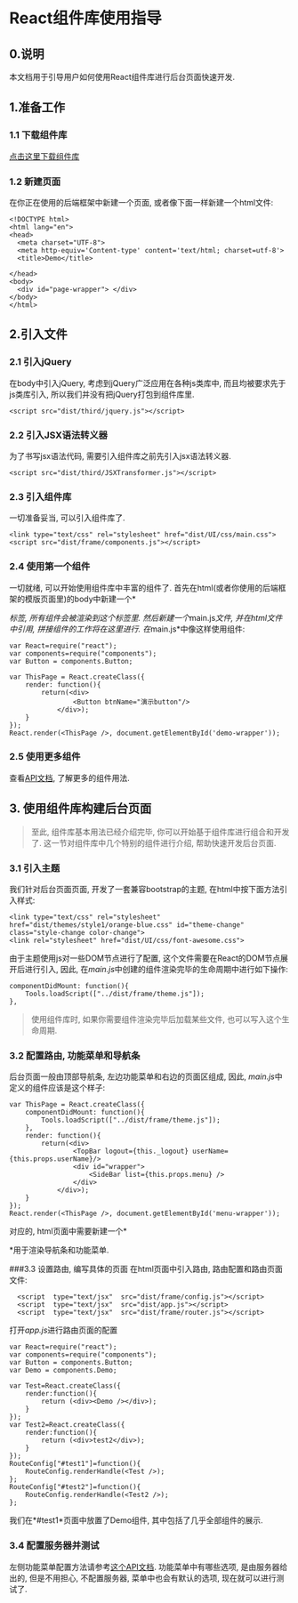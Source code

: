 # React组件库使用指导


## 0.说明
本文档用于引导用户如何使用React组件库进行后台页面快速开发.

## 1.准备工作

### 1.1 下载组件库
[点击这里下载组件库](http://等待补充)

### 1.2 新建页面
在你正在使用的后端框架中新建一个页面, 或者像下面一样新建一个html文件:
```
<!DOCTYPE html>
<html lang="en">
<head>
  <meta charset="UTF-8">
  <meta http-equiv='Content-type' content='text/html; charset=utf-8'>
  <title>Demo</title>

</head>
<body>
  <div id="page-wrapper"> </div>
</body>
</html>
```

## 2.引入文件

### 2.1 引入jQuery
在body中引入jQuery, 考虑到jQuery广泛应用在各种js类库中, 而且均被要求先于js类库引入, 所以我们并没有把jQuery打包到组件库里.
```
<script src="dist/third/jquery.js"></script>
```

### 2.2 引入JSX语法转义器
为了书写jsx语法代码, 需要引入组件库之前先引入jsx语法转义器.
```
<script src="dist/third/JSXTransformer.js"></script>
```

### 2.3 引入组件库
一切准备妥当, 可以引入组件库了.
```
<link type="text/css" rel="stylesheet" href="dist/UI/css/main.css">
<script src="dist/frame/components.js"></script>
```

### 2.4 使用第一个组件
一切就绪, 可以开始使用组件库中丰富的组件了.
首先在html(或者你使用的后端框架的模版页面里)的body中新建一个*<div id="demo-wrapper">*标签, 所有组件会被渲染到这个标签里.
然后新建一个*main.js*文件, 并在html文件中引用, 拼接组件的工作将在这里进行.
在*main.js*中像这样使用组件:
```
var React=require("react");
var components=require("components");
var Button = components.Button;

var ThisPage = React.createClass({
	render: function(){
	    return(<div>
	    		<Button btnName="演示button"/>
	        </div>);
	}
});
React.render(<ThisPage />, document.getElementById('demo-wrapper'));
```

### 2.5 使用更多组件
查看[API文档](http://等待补充), 了解更多的组件用法.


## 3. 使用组件库构建后台页面
>至此, 组件库基本用法已经介绍完毕, 你可以开始基于组件库进行组合和开发了. 这一节对组件库中几个特别的组件进行介绍, 帮助快速开发后台页面.

### 3.1 引入主题
我们针对后台页面页面, 开发了一套兼容bootstrap的主题, 在html中按下面方法引入样式:
```
<link type="text/css" rel="stylesheet" href="dist/themes/style1/orange-blue.css" id="theme-change" class="style-change color-change">
<link rel="stylesheet" href="dist/UI/css/font-awesome.css">
```
由于主题使用js对一些DOM节点进行了配置, 这个文件需要在React的DOM节点展开后进行引入, 因此, 在*main.js*中创建的组件渲染完毕的生命周期中进行如下操作:
```
componentDidMount: function(){
    Tools.loadScript(["../dist/frame/theme.js"]);
},
```
> 使用组件库时, 如果你需要组件渲染完毕后加载某些文件, 也可以写入这个生命周期.

### 3.2 配置路由, 功能菜单和导航条
后台页面一般由顶部导航条, 左边功能菜单和右边的页面区组成, 因此, *main.js*中定义的组件应该是这个样子:
```
var ThisPage = React.createClass({
    componentDidMount: function(){
	    Tools.loadScript(["../dist/frame/theme.js"]);
	},
	render: function(){
	    return(<div>
	            <TopBar logout={this._logout} userName={this.props.userName}/>
	            <div id="wrapper">
	                <SideBar list={this.props.menu} />
	            </div>
	        </div>);
	}
});
React.render(<ThisPage />, document.getElementById('menu-wrapper'));
```
对应的, html页面中需要新建一个*<div id="menu-wrapper">*用于渲染导航条和功能菜单.

###3.3 设置路由, 编写具体的页面
在html页面中引入路由, 路由配置和路由页面文件:
```
  <script  type="text/jsx"  src="dist/frame/config.js"></script>
  <script  type="text/jsx"  src="dist/app.js"></script>
  <script  type="text/jsx"  src="dist/frame/router.js"></script>
```
打开*app.js*进行路由页面的配置
```
var React=require("react");
var components=require("components");
var Button = components.Button;
var Demo = components.Demo;

var Test=React.createClass({
    render:function(){
        return (<div><Demo /></div>);
    }
});
var Test2=React.createClass({
    render:function(){
        return (<div>test2</div>);
    }
});
RouteConfig["#test1"]=function(){
    RouteConfig.renderHandle(<Test />);
};
RouteConfig["#test2"]=function(){
    RouteConfig.renderHandle(<Test2 />);
};
```
我们在*#test1*页面中放置了Demo组件, 其中包括了几乎全部组件的展示.

### 3.4 配置服务器并测试
左侧功能菜单配置方法请参考[这个API文档](http://const的API文档).
功能菜单中有哪些选项, 是由服务器给出的, 但是不用担心, 不配置服务器, 菜单中也会有默认的选项, 现在就可以进行测试了.
